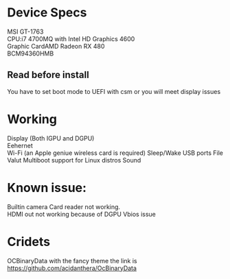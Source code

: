# Device Specs
MSI GT-1763  
CPU:i7 4700MQ with Intel HD Graphics 4600  
Graphic CardAMD Radeon RX 480  
BCM94360HMB  

## Read before install
You have to set boot mode to UEFI with csm or you will meet display issues  

# Working
Display (Both IGPU and DGPU)  
Eehernet  
Wi-Fi (an Apple geniue wireless card is required)
Sleep/Wake
USB ports
File Valut 
Multiboot support for Linux distros 
Sound  

# Known issue:
Builtin camera
Card reader not working.  
HDMI out not working because of DGPU Vbios issue 

# Cridets
OCBinaryData with the fancy theme the link is https://github.com/acidanthera/OcBinaryData

 



